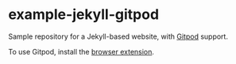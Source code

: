 # example-jekyll-gitpod

Sample repository for a Jekyll-based website, with [Gitpod](https://gitpod.io/) support.

To use Gitpod, install the [browser extension](https://www.gitpod.io/docs/browser-extension/).
